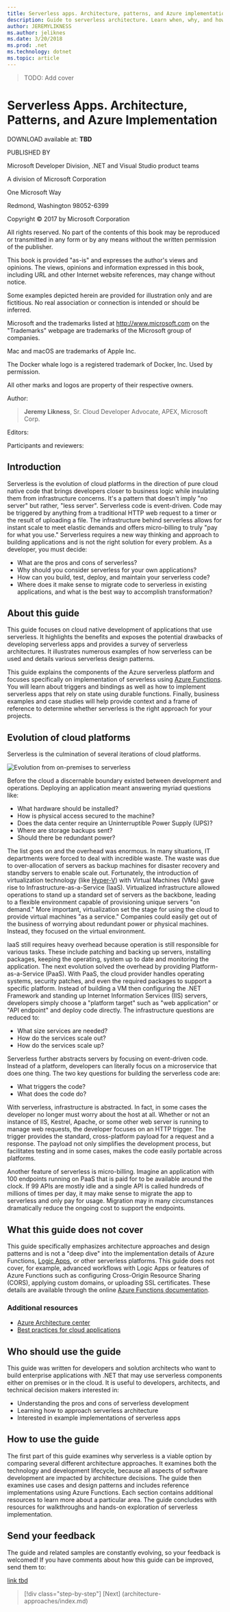 ```yaml
---
title: Serverless apps. Architecture, patterns, and Azure implementation.
description: Guide to serverless architecture. Learn when, why, and how to implement a serverless architecture (as opposed to Infrastructure-as-a-Service [IaaS] or Platform-as-a-Service [PaaS]) for your enterprise applications.
author: JEREMYLIKNESS
ms.author: jeliknes
ms.date: 3/20/2018
ms.prod: .net
ms.technology: dotnet
ms.topic: article
---
```


> TODO: Add cover

# Serverless Apps. Architecture, Patterns, and Azure Implementation

DOWNLOAD available at: **TBD**

PUBLISHED BY

Microsoft Developer Division, .NET and Visual Studio product teams

A division of Microsoft Corporation

One Microsoft Way

Redmond, Washington 98052-6399

Copyright © 2017 by Microsoft Corporation

All rights reserved. No part of the contents of this book may be reproduced or transmitted in any form or by any means without the written permission of the publisher.

This book is provided "as-is" and expresses the author's views and opinions. The views, opinions and information expressed in this book, including URL and other Internet website references, may change without notice.

Some examples depicted herein are provided for illustration only and are fictitious. No real association or connection is intended or should be inferred.

Microsoft and the trademarks listed at http://www.microsoft.com on the "Trademarks" webpage are trademarks of the Microsoft group of companies.

Mac and macOS are trademarks of Apple Inc.

The Docker whale logo is a registered trademark of Docker, Inc. Used by permission.

All other marks and logos are property of their respective owners.

Author:

> **Jeremy Likness**, Sr. Cloud Developer Advocate, APEX, Microsoft Corp.

Editors:

Participants and reviewers:

## Introduction

Serverless is the evolution of cloud platforms in the direction of pure cloud native code that brings developers closer to business logic while insulating them from infrastructure concerns. It's a pattern that doesn't imply "no server" but rather, "less server". Serverless code is event-driven. Code may be triggered by anything from a traditional HTTP web request to a timer or the result of uploading a file. The infrastructure behind serverless allows for instant scale to meet elastic demands and offers micro-billing to truly "pay for what you use." Serverless requires a new way thinking and approach to building applications and is not the right solution for every problem. As a developer, you must decide:

* What are the pros and cons of serverless?
* Why should you consider serverless for your own applications?
* How can you build, test, deploy, and maintain your serverless code?
* Where does it make sense to migrate code to serverless in existing applications, and what is the best way to accomplish transformation?

## About this guide

This guide focuses on cloud native development of applications that use serverless. It highlights the benefits and exposes the potential drawbacks of developing serverless apps and provides a survey of serverless architectures. It illustrates numerous examples of how serverless can be used and details various serverless design patterns.

This guide explains the components of the Azure serverless platform and focuses specifically on implementation of serverless using [Azure Functions](https://docs.microsoft.com/azure/azure-functions/functions-overview). You will learn about triggers and bindings as well as how to implement serverless apps that rely on state using durable functions. Finally, business examples and case studies will help provide context and a frame of reference to determine whether serverless is the right approach for your projects.

## Evolution of cloud platforms

Serverless is the culmination of several iterations of cloud platforms.

![Evolution from on-premises to serverless](./media/serverless-evolution-iaas-paas.png)

Before the cloud a discernable boundary existed between development and operations. Deploying an application meant answering myriad questions like:

* What hardware should be installed?
* How is physical access secured to the machine?
* Does the data center require an Uninterruptible Power Supply (UPS)?
* Where are storage backups sent?
* Should there be redundant power?

The list goes on and the overhead was enormous. In many situations, IT departments were forced to deal with incredible waste. The waste was due to over-allocation of servers as backup machines for disaster recovery and standby servers to enable scale out. Fortunately, the introduction of virtualization technology (like [Hyper-V](https://docs.microsoft.com/virtualization/hyper-v-on-windows/about/)) with Virtual Machines (VMs) gave rise to Infrastructure-as-a-Service (IaaS). Virtualized infrastructure allowed operations to stand up a standard set of servers as the backbone, leading to a flexible environment capable of provisioning unique servers "on demand." More important, virtualization set the stage for using the cloud to provide virtual machines "as a service." Companies could easily get out of the business of worrying about redundant power or physical machines. Instead, they focused on the virtual environment.

IaaS still requires heavy overhead because operation is still responsible for various tasks. These include patching and backing up servers, installing packages, keeping the operating, system up to date and monitoring the application. The next evolution solved the overhead by providing Platform-as-a-Service (PaaS). With PaaS, the cloud provider handles operating systems, security patches, and even the required packages to support a specific platform. Instead of building a VM then configuring the .NET Framework and standing up Internet Information Services (IIS) servers, developers simply choose a "platform target" such as "web application" or "API endpoint" and deploy code directly. The infrastructure questions are reduced to:

* What size services are needed?
* How do the services scale out?
* How do the services scale up?

Serverless further abstracts servers by focusing on event-driven code. Instead of a platform, developers can literally focus on a microservice that does one thing. The two key questions for building the serverless code are:

* What triggers the code?
* What does the code do?

With serverless, infrastructure is abstracted. In fact, in some cases the developer no longer must worry about the host at all. Whether or not an instance of IIS, Kestrel, Apache, or some other web server is running to manage web requests, the developer focuses on an HTTP trigger. The trigger provides the standard, cross-platform payload for a request and a response. The payload not only simplifies the development process, but facilitates testing and in some cases, makes the code easily portable across platforms.

Another feature of serverless is micro-billing. Imagine an application with 100 endpoints running on PaaS that is paid for to be available around the clock. If 99 APIs are mostly idle and a single API is called hundreds of millions of times per day, it may make sense to migrate the app to serverless and only pay for usage. Migration may in many circumstances dramatically reduce the ongoing cost to support the endpoints.

## What this guide does not cover

This guide specifically emphasizes architecture approaches and design patterns and is not a "deep dive" into the implementation details of Azure Functions, [Logic Apps](https://docs.microsoft.com/azure/logic-apps/logic-apps-what-are-logic-apps), or other serverless platforms. This guide does not cover, for example, advanced workflows with Logic Apps or features of Azure Functions such as configuring Cross-Origin Resource Sharing (CORS), applying custom domains, or uploading SSL certificates. These details are available through the online [Azure Functions documentation](https://docs.microsoft.com/azure/azure-functions/functions-reference).

### Additional resources

* [Azure Architecture center](https://docs.microsoft.com/azure/architecture/)
* [Best practices for cloud applications](https://docs.microsoft.com/azure/architecture/best-practices/api-design)

## Who should use the guide

This guide was written for developers and solution architects who want to build enterprise applications with .NET that may use serverless components either on premises or in the cloud. It is useful to developers, architects, and technical decision makers interested in:

* Understanding the pros and cons of serverless development
* Learning how to approach serverless architecture
* Interested in example implementations of serverless apps

## How to use the guide

The first part of this guide examines why serverless is a viable option by comparing several different architecture approaches. It examines both the technology and development lifecycle, because all aspects of software development are impacted by architecture decisions. The guide then examines use cases and design patterns and includes reference implementations using Azure Functions. Each section contains additional resources to learn more about a particular area. The guide concludes with resources for walkthroughs and hands-on exploration of serverless implementation.

## Send your feedback

The guide and related samples are constantly evolving, so your feedback is welcomed! If you have comments about how this guide can be improved, send them to:

[link tbd](mailto:)

>[!div class="step-by-step"]
[Next] (architecture-approaches/index.md)
